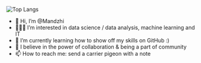 ![Top Langs](https://github-readme-stats.vercel.app/api/top-langs/?username=Mandzhi&layout=compact)

- 👋 Hi, I’m @Mandzhi
- 👩🏻‍💻 I’m interested in data science / data analysis, machine learning and IT
- 🌱 I’m currently learning how to show off my skills on GitHub :)
- 💞️ I believe in the power of collaboration & being a part of community
- 📫 How to reach me: send a carrier pigeon with a note
